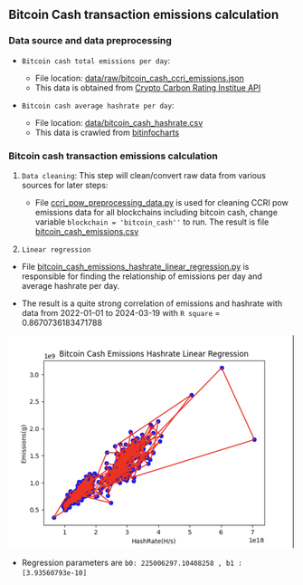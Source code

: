 ## Bitcoin Cash transaction emissions calculation

### Data source and data preprocessing

- `Bitcoin cash total emissions per day`:
    + File location: [data/raw/bitcoin_cash_ccri_emissions.json](data/raw/bitcoin_cash_ccri_emissions.json)
    + This data is obtained from [Crypto Carbon Rating Institue API](https://docs.api.carbon-ratings.com/v2/#/)

- `Bitcoin cash average hashrate per day`:
    + File location: [data/bitcoin_cash_hashrate.csv](data/bitcoin_cash_hashrate.csv)
    + This data is crawled from [bitinfocharts](https://bitinfocharts.com/comparison/hashrate-bch.html)

### Bitcoin cash transaction emissions calculation

1. `Data cleaning`: This step will clean/convert raw data from various
   sources for later steps:
    - File [ccri_pow_preprocessing_data.py](../ccri_pow_preprocessing_data.py) is used for cleaning CCRI pow emissions data for
      all blockchains including bitcoin cash, change variable `blockchain = 'bitcoin_cash''` to run.
      The result is file [bitcoin_cash_emissions.csv](data/bitcoin_cash_emissions.csv)

2. `Linear regression`

- File [bitcoin_cash_emissions_hashrate_linear_regression.py](bitcoin_cash_emissions_hashrate_linear_regression.py) is responsible
  for finding the relationship of emissions per day and average hashrate per day.

- The result is a quite strong correlation of emissions and hashrate with data from
  2022-01-01 to 2024-03-19 with `R square` = 0.8670736183471788

![Bitcoin Cash Emissions Hashrate Linear Regression](img/bitcoin_cash_emissions_hashrate_linear_regression.png)


- Regression parameters are `b0: 225006297.10408258 , b1 : [3.93560793e-10]`












